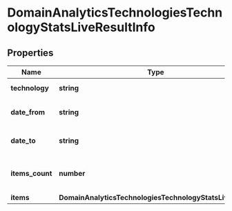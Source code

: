 # DomainAnalyticsTechnologiesTechnologyStatsLiveResultInfo

## Properties

| Name | Type | Description | Notes |
|------------ | ------------- | ------------- | -------------|
**technology** | **string** | target technology |[optional]|
**date_from** | **string** | starting date of the time range |[optional]|
**date_to** | **string** | ending date of the time range |[optional]|
**items_count** | **number** | number of items in the results array |[optional]|
**items** | **DomainAnalyticsTechnologiesTechnologyStatsLiveItem[]** | items array |[optional]|
